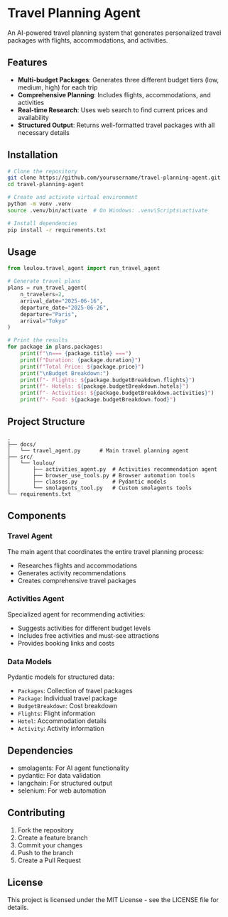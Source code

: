 # Travel Planning Agent

An AI-powered travel planning system that generates personalized travel packages with flights, accommodations, and activities.

## Features

- **Multi-budget Packages**: Generates three different budget tiers (low, medium, high) for each trip
- **Comprehensive Planning**: Includes flights, accommodations, and activities
- **Real-time Research**: Uses web search to find current prices and availability
- **Structured Output**: Returns well-formatted travel packages with all necessary details

## Installation

```bash
# Clone the repository
git clone https://github.com/yourusername/travel-planning-agent.git
cd travel-planning-agent

# Create and activate virtual environment
python -m venv .venv
source .venv/bin/activate  # On Windows: .venv\Scripts\activate

# Install dependencies
pip install -r requirements.txt
```

## Usage

```python
from loulou.travel_agent import run_travel_agent

# Generate travel plans
plans = run_travel_agent(
    n_travelers=2,
    arrival_date="2025-06-16",
    departure_date="2025-06-26",
    departure="Paris",
    arrival="Tokyo"
)

# Print the results
for package in plans.packages:
    print(f"\n=== {package.title} ===")
    print(f"Duration: {package.duration}")
    print(f"Total Price: ${package.price}")
    print("\nBudget Breakdown:")
    print(f"- Flights: ${package.budgetBreakdown.flights}")
    print(f"- Hotels: ${package.budgetBreakdown.hotels}")
    print(f"- Activities: ${package.budgetBreakdown.activities}")
    print(f"- Food: ${package.budgetBreakdown.food}")
```

## Project Structure

```
.
├── docs/
│   └── travel_agent.py      # Main travel planning agent
├── src/
│   └── loulou/
│       ├── activities_agent.py  # Activities recommendation agent
│       ├── browser_use_tools.py # Browser automation tools
│       ├── classes.py           # Pydantic models
│       └── smolagents_tool.py   # Custom smolagents tools
└── requirements.txt
```

## Components

### Travel Agent
The main agent that coordinates the entire travel planning process:
- Researches flights and accommodations
- Generates activity recommendations
- Creates comprehensive travel packages

### Activities Agent
Specialized agent for recommending activities:
- Suggests activities for different budget levels
- Includes free activities and must-see attractions
- Provides booking links and costs

### Data Models
Pydantic models for structured data:
- `Packages`: Collection of travel packages
- `Package`: Individual travel package
- `BudgetBreakdown`: Cost breakdown
- `Flights`: Flight information
- `Hotel`: Accommodation details
- `Activity`: Activity information

## Dependencies

- smolagents: For AI agent functionality
- pydantic: For data validation
- langchain: For structured output
- selenium: For web automation

## Contributing

1. Fork the repository
2. Create a feature branch
3. Commit your changes
4. Push to the branch
5. Create a Pull Request

## License

This project is licensed under the MIT License - see the LICENSE file for details.